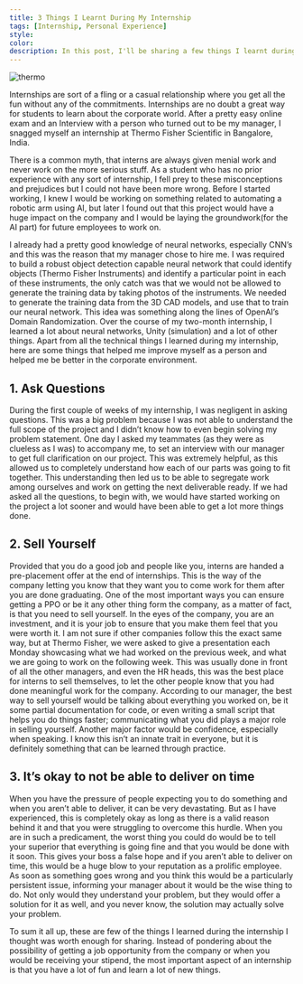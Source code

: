 ```yaml
---
title: 3 Things I Learnt During My Internship
tags: [Internship, Personal Experience]
style: 
color: 
description: In this post, I'll be sharing a few things I learnt during my internship at Thermo Fisher Scientific
---
```


![thermo]({{site.baseurl}}/images/internship/thermoFisherScientific.png)

Internships are sort of a fling or a casual relationship where you get all the fun without any of the commitments. Internships are no doubt a great way for students to learn about the corporate world. After a pretty easy online exam and an Interview with a person who turned out to be my manager, I snagged myself an internship at Thermo Fisher Scientific in Bangalore, India.

There is a common myth, that interns are always given menial work and never work on the more serious stuff. As a student who has no prior experience with any sort of internship, I fell prey to these misconceptions and prejudices but I could not have been more wrong. Before I started working, I knew I would be working on something related to automating a robotic arm using AI, but later I found out that this project would have a huge impact on the company and I would be laying the groundwork(for the AI part) for future employees to work on.

I already had a pretty good knowledge of neural networks, especially CNN’s and this was the reason that my manager chose to hire me. I was required to build a robust object detection capable neural network that could identify objects (Thermo Fisher Instruments) and identify a particular point in each of these instruments, the only catch was that we would not be allowed to generate the training data by taking photos of the instruments. We needed to generate the training data from the 3D CAD models, and use that to train our neural network. This idea was something along the lines of OpenAI’s Domain Randomization. Over the course of my two-month internship, I learned a lot about neural networks, Unity (simulation) and a lot of other things. Apart from all the technical things I learned during my internship, here are some things that helped me improve myself as a person and helped me be better in the corporate environment.

## 1. Ask Questions

During the first couple of weeks of my internship, I was negligent in asking questions. This was a big problem because I was not able to understand the full scope of the project and I didn’t know how to even begin solving my problem statement. One day I asked my teammates (as they were as clueless as I was) to accompany me, to set an interview with our manager to get full clarification on our project. This was extremely helpful, as this allowed us to completely understand how each of our parts was going to fit together. This understanding then led us to be able to segregate work among ourselves and work on getting the next deliverable ready. If we had asked all the questions, to begin with, we would have started working on the project a lot sooner and would have been able to get a lot more things done.

## 2. Sell Yourself

Provided that you do a good job and people like you, interns are handed a pre-placement offer at the end of internships. This is the way of the company letting you know that they want you to come work for them after you are done graduating. One of the most important ways you can ensure getting a PPO or be it any other thing form the company, as a matter of fact, is that you need to sell yourself. In the eyes of the company, you are an investment, and it is your job to ensure that you make them feel that you were worth it. I am not sure if other companies follow this the exact same way, but at Thermo Fisher, we were asked to give a presentation each Monday showcasing what we had worked on the previous week, and what we are going to work on the following week. This was usually done in front of all the other managers, and even the HR heads, this was the best place for interns to sell themselves, to let the other people know that you had done meaningful work for the company. According to our manager, the best way to sell yourself would be talking about everything you worked on, be it some partial documentation for code, or even writing a small script that helps you do things faster; communicating what you did plays a major role in selling yourself. Another major factor would be confidence, especially when speaking. I know this isn’t an innate trait in everyone, but it is definitely something that can be learned through practice.

## 3. It’s okay to not be able to deliver on time

When you have the pressure of people expecting you to do something and when you aren’t able to deliver, it can be very devastating. But as I have experienced, this is completely okay as long as there is a valid reason behind it and that you were struggling to overcome this hurdle. When you are in such a predicament, the worst thing you could do would be to tell your superior that everything is going fine and that you would be done with it soon. This gives your boss a false hope and if you aren’t able to deliver on time, this would be a huge blow to your reputation as a prolific employee. As soon as something goes wrong and you think this would be a particularly persistent issue, informing your manager about it would be the wise thing to do. Not only would they understand your problem, but they would offer a solution for it as well, and you never know, the solution may actually solve your problem.

To sum it all up, these are few of the things I learned during the internship I thought was worth enough for sharing. Instead of pondering about the possibility of getting a job opportunity from the company or when you would be receiving your stipend, the most important aspect of an internship is that you have a lot of fun and learn a lot of new things.

